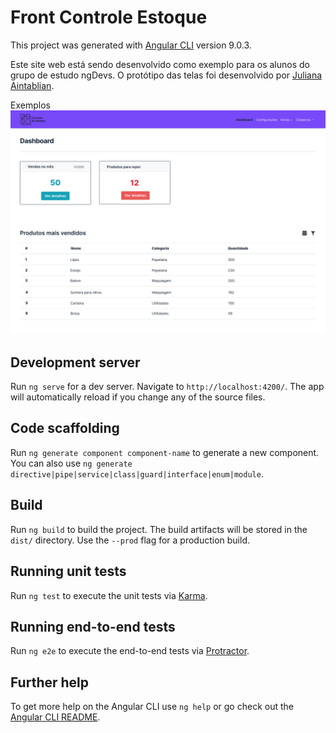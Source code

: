 # Front Controle Estoque

This project was generated with [Angular CLI](https://github.com/angular/angular-cli) version 9.0.3.

Este site web está sendo desenvolvido como exemplo para os alunos do grupo de estudo ngDevs. O protótipo das telas foi desenvolvido por [Juliana Aintablian](https://github.com/JuAintablian "Juliana Aintablian").

Exemplos
<img src="src/assets/dashboard.png"/>

## Development server

Run `ng serve` for a dev server. Navigate to `http://localhost:4200/`. The app will automatically reload if you change any of the source files.

## Code scaffolding

Run `ng generate component component-name` to generate a new component. You can also use `ng generate directive|pipe|service|class|guard|interface|enum|module`.

## Build

Run `ng build` to build the project. The build artifacts will be stored in the `dist/` directory. Use the `--prod` flag for a production build.

## Running unit tests

Run `ng test` to execute the unit tests via [Karma](https://karma-runner.github.io).

## Running end-to-end tests

Run `ng e2e` to execute the end-to-end tests via [Protractor](http://www.protractortest.org/).

## Further help

To get more help on the Angular CLI use `ng help` or go check out the [Angular CLI README](https://github.com/angular/angular-cli/blob/master/README.md).
